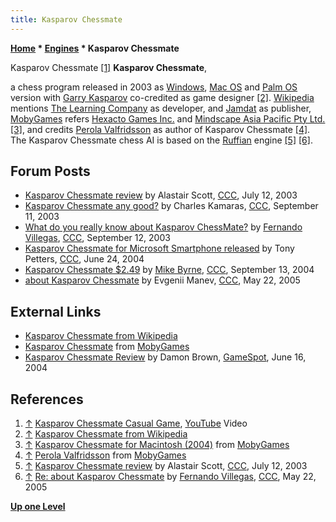 ```yaml
---
title: Kasparov Chessmate
---
```

**[Home](Home "Home") \* [Engines](Engines "Engines") \* Kasparov Chessmate**



 [](File:KasparovChessmate.jpg) Kasparov Chessmate <a id="cite-note-1" href="#cite-ref-1">[1]</a> 
**Kasparov Chessmate**,  

a chess program released in 2003 as [Windows](Windows "Windows"), [Mac OS](Mac_OS "Mac OS") and [Palm OS](index.php?title=Palm_OS&action=edit&redlink=1 "Palm OS (page does not exist)") version with [Garry Kasparov](Garry_Kasparov "Garry Kasparov") co-credited as game designer <a id="cite-note-2" href="#cite-ref-2">[2]</a>. 
[Wikipedia](https://en.wikipedia.org/wiki/Home) mentions [The Learning Company](https://en.wikipedia.org/wiki/The_Learning_Company) as developer, and [Jamdat](https://en.wikipedia.org/wiki/Jamdat) as publisher, [MobyGames](https://en.wikipedia.org/wiki/MobyGames) refers [Hexacto Games Inc.](https://en.wikipedia.org/wiki/Lemonade_Tycoon) and [Mindscape Asia Pacific Pty Ltd.](https://en.wikipedia.org/wiki/Mindscape) <a id="cite-note-3" href="#cite-ref-3">[3]</a>, and credits [Perola Valfridsson](Perola_Valfridsson "Perola Valfridsson") as author of Kasparov Chessmate <a id="cite-note-4" href="#cite-ref-4">[4]</a>. The Kasparov Chessmate chess AI is based on the [Ruffian](Ruffian "Ruffian") engine <a id="cite-note-5" href="#cite-ref-5">[5]</a> <a id="cite-note-6" href="#cite-ref-6">[6]</a>. 



## Forum Posts


* [Kasparov Chessmate review](https://www.stmintz.com/ccc/index.php?id=306057) by Alastair Scott, [CCC](CCC "CCC"), July 12, 2003
* [Kasparov Chessmate any good?](https://www.stmintz.com/ccc/index.php?id=315161) by Charles Kamaras, [CCC](CCC "CCC"), September 11, 2003
* [What do you really know about Kasparov ChessMate?](https://www.stmintz.com/ccc/index.php?id=315357) by [Fernando Villegas](Fernando_Villegas "Fernando Villegas"), [CCC](CCC "CCC"), September 12, 2003
* [Kasparov Chessmate for Microsoft Smartphone released](https://www.stmintz.com/ccc/index.php?id=372266) by Tony Petters, [CCC](CCC "CCC"), June 24, 2004
* [Kasparov Chessmate $2.49](https://www.stmintz.com/ccc/index.php?id=387606) by [Mike Byrne](Michael_Byrne "Michael Byrne"), [CCC](CCC "CCC"), September 13, 2004
* [about Kasparov Chessmate](https://www.stmintz.com/ccc/index.php?id=427656) by Evgenii Manev, [CCC](CCC "CCC"), May 22, 2005


## External Links


* [Kasparov Chessmate from Wikipedia](https://en.wikipedia.org/wiki/Kasparov_Chessmate)
* [Kasparov Chessmate](https://www.mobygames.com/game/kasparov-chessmate) from [MobyGames](https://en.wikipedia.org/wiki/MobyGames)
* [Kasparov Chessmate Review](https://www.gamespot.com/reviews/kasparov-chessmate-review/1900-6100796/) by Damon Brown, [GameSpot](https://en.wikipedia.org/wiki/GameSpot), June 16, 2004


## References


1. <a id="cite-ref-1" href="#cite-note-1">↑</a> [Kasparov Chessmate Casual Game](https://youtu.be/AF8ki0K6sOw), [YouTube](https://en.wikipedia.org/wiki/YouTube) Video
2. <a id="cite-ref-2" href="#cite-note-2">↑</a> [Kasparov Chessmate from Wikipedia](https://en.wikipedia.org/wiki/Kasparov_Chessmate)
3. <a id="cite-ref-3" href="#cite-note-3">↑</a> [Kasparov Chessmate for Macintosh (2004)](https://www.mobygames.com/game/kasparov-chessmate) from [MobyGames](https://en.wikipedia.org/wiki/MobyGames)
4. <a id="cite-ref-4" href="#cite-note-4">↑</a> [Perola Valfridsson](https://www.mobygames.com/developer/sheet/view/by_genre/developerId,281982/) from [MobyGames](https://en.wikipedia.org/wiki/MobyGames)
5. <a id="cite-ref-5" href="#cite-note-5">↑</a> [Kasparov Chessmate review](https://www.stmintz.com/ccc/index.php?id=306057) by Alastair Scott, [CCC](CCC "CCC"), July 12, 2003
6. <a id="cite-ref-6" href="#cite-note-6">↑</a> [Re: about Kasparov Chessmate](https://www.stmintz.com/ccc/index.php?id=427659) by [Fernando Villegas](Fernando_Villegas "Fernando Villegas"), [CCC](CCC "CCC"), May 22, 2005

**[Up one Level](Engines "Engines")**







 
